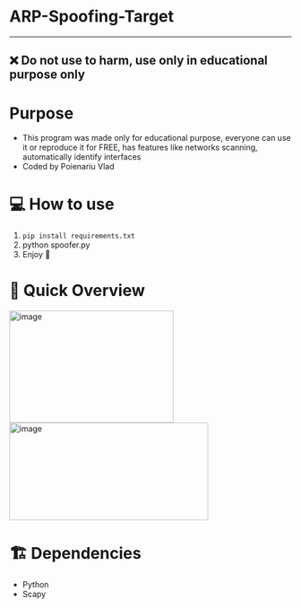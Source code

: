 # ARP-Spoofing-Target

---
❌ Do not use to harm, use only in educational purpose only
---

# Purpose
- This program was made only for educational purpose, everyone can use it or reproduce it for FREE, has features like networks scanning, automatically identify interfaces
- Coded by Poienariu Vlad

# 💻 How to use
  1. `pip install requirements.txt`
  2. python spoofer.py
  3. Enjoy 🍻


# 👀 Quick Overview
<img width="293" height="200" alt="image" src="https://github.com/user-attachments/assets/6053edbf-d3b5-4d0e-ad2e-1551b0c4443d" />
<img width="355" height="174" alt="image" src="https://github.com/user-attachments/assets/3de63493-e638-472a-8a4e-289c866543b8" />

# 🏗 Dependencies
-  Python
-  Scapy

